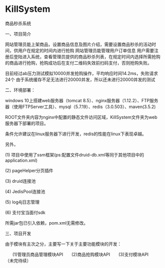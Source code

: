 # KillSystem
商品秒杀系统

一、项目简介

网站管理员能上架商品，设置商品信息及图片介绍，需要设置商品秒杀的活动时间，供用户在规定的时间内进行抢购
网站管理员能管理用户订单信息
用户需要注册后登陆进入系统，查看管理员提供的商品秒杀列表，在规定时间内选择所需抢购的商品进行抢购，抢购成功后在支付二维码失效前扫码支付，否则抢购失败。

目前经过ab压力测试模拟10000并发抢购操作，平均响应时间14.2ms，失败请求24个
由于系统缓存不足无法进行20000并发，所以还未进行20000并发的测试

二、环境部署：

windows 10上搭建web服务器（tomcat 8.5）、nginx服务器（1.12.2）、FTP服务器（使用FTPServer工具）、mysql（5.7.19）、redis（3.0.503）、maven(3.5.2)

ROOT文件夹内容为nginx中配置的静态文件访问区域，KillSystem文件夹为web服务器下部署的项目。

条件允许建议在linux服务器下进行开发，redis的性能在linux下表现卓越。

另外，

(1) 项目中使用了ssm框架(ps:配置文件druid-db.xml等同于其他项目中的application.xml)

(2) pageHelper分页插件

(3) druid连接池

(4) JedisPool连接池

(5) log4j日志管理

(6) 支付宝当面付sdk

所需jar包已引入依赖，pom.xml无需修改。

三、项目开发

由于模块有主次之分，主要写一下关于主要功能模块的开发：
       
       (1)管理员商品管理模块API
       (2)商品抢购模块API
       (3)支付模块API
       
（未完待续）
